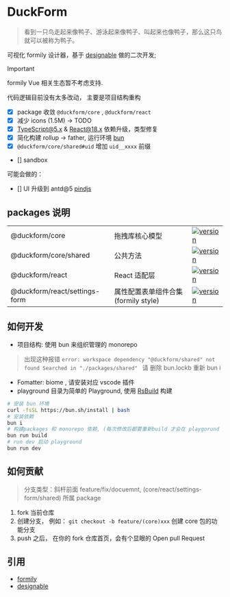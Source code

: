 # DuckForm

> 看到一只鸟走起来像鸭子、游泳起来像鸭子、叫起来也像鸭子，那么这只鸟就可以被称为鸭子。

可视化 formily 设计器，基于 [designable](https://designable-antd.formilyjs.org/) 做的二次开发;


> [!IMPORTANT]
> formily Vue 相关生态暂不考虑支持.


代码逻辑目前没有太多改动， 主要是项目结构重构

- [x] package 收敛 `@duckform/core` , `@duckform/react` 
- [x] 减少 icons (1.5M) -> TODO
- [x] TypeScript@5.x & React@18.x 依赖升级，类型修复
- [x] 简化构建 rollup -> father, 运行环境 [bun](https://bun.sh)
- [x] `@duckform/core/shared#uid` 增加 `uid__xxxx` 前缀
- [] sandbox

可能会做的：

- [] UI 升级到 antd@5 [pindjs](https://github.com/pindjs/designable)

## packages 说明
|                     |                       |                                                                                                                      |
| -------------------| --------------------- | -------------------------------------------------------------------------------------------------------------------- |
| @duckform/core |  拖拽库核心模型  | [![version](https://badgen.net/npm/v/@duckform/core)](https://www.npmjs.com/package/duckform/core)       |
| @duckform/core/shared | 公共方法    | [![version](https://badgen.net/npm/v/@duckform/core)](https://www.npmjs.com/package/duckform/core)       |
| @duckform/react |  React 适配层 | [![version](https://badgen.net/npm/v/@duckform/react)](https://www.npmjs.com/package/duckform/react)       |
| @duckform/react/settings-form |  属性配置表单组件合集 (formily style)  | [![version](https://badgen.net/npm/v/@duckform/react)](https://www.npmjs.com/package/duckform/react)       |

## 如何开发  

- 项目结构: 使用 bun 来组织管理的 monorepo
> 出现这种报错 `error: workspace dependency "@duckform/shared" not found Searched in "./packages/shared" `
> 请 删除 bun.lockb 重新 bun i
- Fomatter: biome , 请安装对应 vscode 插件
- playground 目录为简单的 Playground, 使用 [RsBuild](https://rsbuild.dev/zh/guide/start/) 构建


```bash
# 安装 bun 环境
curl -fsSL https://bun.sh/install | bash
# 安装依赖
bun i
# 构建packages 和 monorepo 依赖, (每次修改后都要重新build 才会在 playgorund 生效)
bun run build
# run dev 启动 playground
bun run dev
```

## 如何贡献

> 分支类型：斜杆前面 feature/fix/docuemnt, (core/react/settings-form/shared) 所属 package

1. fork 当前仓库
2. 创建分支， 例如： `git checkout -b feature/(core)xxx` 创建 core 包的功能分支
3. push 之后， 在你的 fork 仓库首页，会有个显眼的 Open pull Request


## 引用 

- [formily](https://formilyjs.org/)
- [designable](https://github.com/alibaba/designable)
